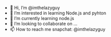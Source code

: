- 👋 Hi, I’m @imthelazyguy
- 👀 I’m interested in learning Node.js and pyhton
- 🌱 I’m currently learning node.js
- 💞️ I’m looking to collaborate on ...
- 📫 How to reach me snapchat: @imthelazyguy

<!---
imthelazyguy/imthelazyguy is a ✨ special ✨ repository because its `README.md` (this file) appears on your GitHub profile.
You can click the Preview link to take a look at your changes.
--->
